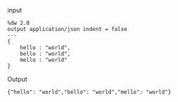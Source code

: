 input
```
%dw 2.0
output application/json indent = false
---
{
	hello : "world",
	bello : "world",
	mello : "world"
}
```
Output
```
{"hello": "world","bello": "world","mello": "world"}
```
